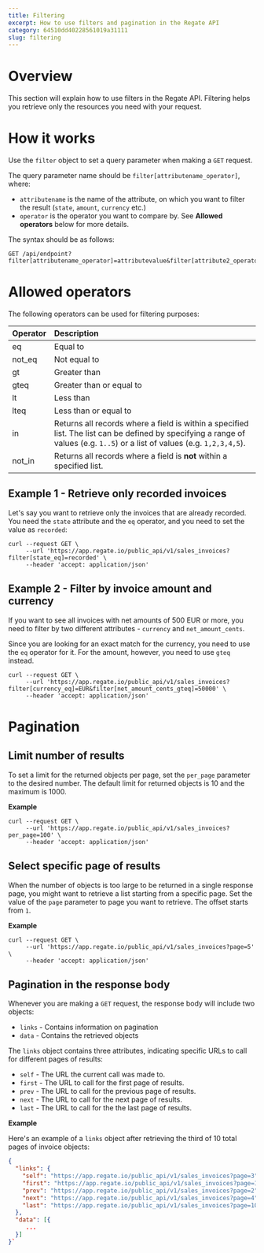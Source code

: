 ```yaml
---
title: Filtering
excerpt: How to use filters and pagination in the Regate API
category: 64510dd40228561019a31111
slug: filtering
---
```


# Overview

This section will explain how to use filters in the Regate API. Filtering helps you retrieve only the resources you need with your request.

# How it works

Use the `filter` object to set a query parameter when making a `GET` request. 

The query parameter name should be `filter[attributename_operator]`, where:

- `attributename` is the name of the attribute, on which you want to filter the result (`state`, `amount`, `currency` etc.)
- `operator` is the operator you want to compare by. See **Allowed operators** below for more details.

The syntax should be as follows:

```shell
GET /api/endpoint?filter[attributename_operator]=attributevalue&filter[attribute2_operator2]=attribute2value
```

# Allowed operators

The following operators can be used for filtering purposes:

| Operator | Description                                                                                                                                                                 |
| :------- | :-------------------------------------------------------------------------------------------------------------------------------------------------------------------------- |
| eq       | Equal to                                                                                                                                                                    |
| not_eq   | Not equal to                                                                                                                                                                |
| gt       | Greater than                                                                                                                                                                |
| gteq     | Greater than or equal to                                                                                                                                                    |
| lt       | Less than                                                                                                                                                                   |
| lteq     | Less than or equal to                                                                                                                                                       |
| in       | Returns all records where a field is within a specified list. The list can be defined by specifying a range of values (e.g. `1..5`) or a list of values (e.g. `1,2,3,4,5`). |
| not_in   | Returns all records where a field is **not** within a specified list.                                                                                                       |

## Example 1 - Retrieve only recorded invoices

Let's say you want to retrieve only the invoices that are already recorded. You need the `state` attribute and the `eq` operator, and you need to set the value as `recorded`:

```shell
curl --request GET \
     --url 'https://app.regate.io/public_api/v1/sales_invoices?filter[state_eq]=recorded' \
     --header 'accept: application/json'
```

## Example 2 - Filter by invoice amount and currency

If you want to see all invoices with net amounts of 500 EUR or more, you need to filter by two different attributes - `currency` and `net_amount_cents`. 

Since you are looking for an exact match for the currency, you need to use the `eq` operator for it. For the amount, however, you need to use `gteq` instead.

```shell
curl --request GET \
     --url 'https://app.regate.io/public_api/v1/sales_invoices?filter[currency_eq]=EUR&filter[net_amount_cents_gteq]=50000' \
     --header 'accept: application/json'
```

# Pagination

## Limit number of results

To set a limit for the returned objects per page, set the `per_page` parameter to the desired number. The default limit for returned objects is 10 and the maximum is 1000.

**Example**

```shell
curl --request GET \
     --url 'https://app.regate.io/public_api/v1/sales_invoices?per_page=100' \
     --header 'accept: application/json'
```

## Select specific page of results

When the number of objects is too large to be returned in a single response page, you might want to retrieve a list starting from a specific page. Set the value of the `page` parameter to page you want to retrieve. The offset starts from `1`.

**Example**

```shell
curl --request GET \
     --url 'https://app.regate.io/public_api/v1/sales_invoices?page=5' \
     --header 'accept: application/json'
```

## Pagination in the response body

Whenever you are making a `GET` request, the response body will include two objects:

- `links` - Contains information on pagination
- `data` - Contains the retrieved objects

The `links` object contains three attributes, indicating specific URLs to call for different pages of results:

- `self` - The URL the current call was made to.
- `first` - The URL to call for the first page of results.
- `prev` - The URL to call for the previous page of results.
- `next` - The URL to call for the next page of results.
- `last` - The URL to call for the the last page of results.

**Example**

Here's an example of a `links` object after retrieving the third of 10 total pages of invoice objects:

```json
{
  "links": {
    "self": "https://app.regate.io/public_api/v1/sales_invoices?page=3",
    "first": "https://app.regate.io/public_api/v1/sales_invoices?page=1",
    "prev": "https://app.regate.io/public_api/v1/sales_invoices?page=2",
    "next": "https://app.regate.io/public_api/v1/sales_invoices?page=4",
    "last": "https://app.regate.io/public_api/v1/sales_invoices?page=10"
  },
  "data": [{
     ...
  }]
}`